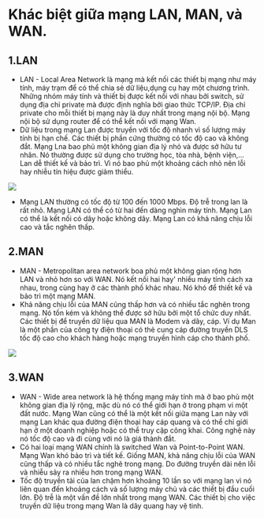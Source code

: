 # Khác biệt giữa mạng LAN, MAN, và WAN.
## 1.LAN
- LAN - Local Area Network là mạng mà kết nối các thiết bị mạng như máy tính, máy trạm để có thể chia sẻ dữ liệu,dụng cụ hay một chương trình. Những nhóm máy tính và thiết bị được kết nối với nhau bởi switch, sử dụng địa chỉ private mà được định nghĩa bởi giao thức TCP/IP. Địa chỉ private cho mỗi thiết bị mạng này là duy nhất trong mạng nội bộ. Mạng nội bộ sử dụng router để có thể kết nối với mạng Wan.
- Dữ liệu trong mạng Lan được truyền với tốc độ nhanh vì số lượng máy tính bị hạn chế. Các thiết bị phần cứng thường có tốc độ cao và không đắt. Mạng Lna bao phủ một không gian địa lý nhỏ và được sở hữu tư nhân. Nó thường được sử dụng cho trường học, tòa nhà, bệnh viện,... Lan dễ thiết kế và bảo trì. Vì nó bao phủ một khoảng cách nhỏ nên lỗi hay nhiễu tín hiệu được giảm thiểu.

![](http://i.imgur.com/XrkMx4D.png)

 - Mạng LAN thường có tốc độ từ 100 đến 1000 Mbps. Độ trễ trong lan là rất nhỏ. Mạng LAN có thể có từ hai đến dàng nghìn máy tính. Mạng Lan có thể là kết nối có dây hoặc không dây. Mạng Lan có khả năng chịu lỗi cao và tắc nghẽn thấp.
## 2.MAN
 - MAN - Metropolitan area network boa phủ một không gian rộng hơn LAN và nhỏ hơn so với WAN. Nó kết nối hai hay' nhiều máy tính cách xa nhau, trong cùng hay ở các thành phố khác nhau. Nó khó để thiết kế và bảo trì một mạng MAN.
 - Khả năng chịu lỗi của MAN cũng thấp hơn và có nhiều tắc nghẽn trong mạng. Nó tốn kém và không thể được sở hữu bởi một tổ chức duy nhất. Các thiết bị để truyền dữ liệu qua MAN là Modem và dây, cáp. Ví dụ Man là một phần của công ty điện thoại có thẻ cung cáp đường truyền DLS tốc độ cao cho khách hàng hoặc mạng truyền hình cáp cho thành phố.

 ![](http://i.imgur.com/ZjnXlA0.png)

## 3.WAN
- WAN - Wide area network là hệ thống mạng máy tính mà ở bao phủ một không gian địa lý rộng, mặc dù nó có thể giới hạn ở trong phạm vi một đất nước. Mạng Wan cũng có thể là một kết nối giữa mạng Lan này với mạng Lan khác qua đường điện thoại hay cáp quang và có thể chỉ giới hạn ở một doanh nghiệp hoặc có thể truy cập công khai. Công nghệ này nó tốc độ cao và đi cùng với nó là giá thành đắt.
- Có hai loại mạng WAN chính là switched Wan và Point-to-Point WAN. Mạng Wan khó bảo trì và tiết kế. Giống MAN, khả năng chịu lỗi của WAN cũng thấp và có nhiều tắc nghẽ trong mạng. Do đường truyền dài nên lỗi và nhiễu sảy ra nhiều hơn trong mạng WAN.
- Tốc độ truyền tải của lan chậm hơn khoảng 10 lần so với mạng lan vì nó liên quan đến khoảng cách và số lượng máy chủ và các thiết bị đầu cuối lớn. Độ trễ là một vấn đề lớn nhất trong mạng WAN. Các thiết bị cho việc truyền dữ liệu trong mạng Wan là dây quang hay vệ tinh.
